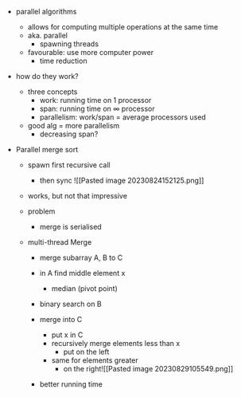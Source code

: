 * parallel algorithms 
	* allows for computing multiple operations at the same time
	* aka. parallel
		* spawning threads
	* favourable: use more computer power
		* time reduction 

* how do they work?
	*  three concepts 
		* work: running time on 1 processor
		* span: running time on $\infty$ processor
		* parallelism: work/span = average processors used
	* good alg = more parallelism 
		* decreasing span?

* Parallel merge sort
	* spawn first recursive call
		* then sync                     ![[Pasted image 20230824152125.png]]
	* works, but not that impressive 
	* problem
		* merge is serialised 

	* multi-thread Merge
		* merge subarray A, B to C
		* in A find middle element x
			* median (pivot point)
		* binary search on B 

		* merge into C
			* put x in C
			* recursively merge elements less than x
				* put on the left
			* same for elements greater
				* on the right![[Pasted image 20230829105549.png]]
		* better running time 